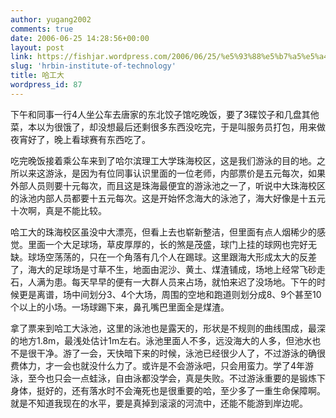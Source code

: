```yaml
---
author: yugang2002
comments: true
date: 2006-06-25 14:28:56+00:00
layout: post
link: https://fishjar.wordpress.com/2006/06/25/%e5%93%88%e5%b7%a5%e5%a4%a7/
slug: 'hrbin-institute-of-technology'
title: 哈工大
wordpress_id: 87
---
```


下午和同事一行4人坐公车去唐家的东北饺子馆吃晚饭，要了3碟饺子和几盘其他菜，本以为很饿了，却没想最后还剩很多东西没吃完，于是叫服务员打包，用来做夜宵好了，晚上看球赛有东西吃了。




吃完晚饭接着乘公车来到了哈尔滨理工大学珠海校区，这是我们游泳的目的地。之所以来这游泳，是因为有位同事认识里面的一位老师，内部票价是五元每次，如果外部人员则要十元每次，而且这是珠海最便宜的游泳池之一了，听说中大珠海校区的泳池内部人员都要十五元每次。这是开始怀念海大的泳池了，海大好像是十五元十次啊，真是不能比较。




哈工大的珠海校区虽没中大漂亮，但看上去也崭新整洁，但里面有点人烟稀少的感觉。里面一个大足球场，草皮厚厚的，长的煞是茂盛，球门上挂的球网也完好无缺。球场空荡荡的，只在一个角落有几个人在踢球。这里跟海大形成太大的反差了，海大的足球场是寸草不生，地面由泥沙、黄土、煤渣铺成，场地上经常飞砂走石，人满为患。每天早早的便有一大群人员来占场，就怕来迟了没场地。下午的时候更是离谱，场中间划分3、4个大场，周围的空地和跑道则划分成8、9个甚至10个以上的小场。一场球踢下来，鼻孔嘴巴里面全是煤渣。





拿了票来到哈工大泳池，这里的泳池也是露天的，形状是不规则的曲线围成，最深的地方1.8m，最浅处估计1m左右。泳池里面人不多，远没海大的人多，但池水也不是很干净。游了一会，天快暗下来的时候，泳池已经很少人了，不过游泳的确很费体力，才一会也就没什么力了。或许是不会游泳吧，只会用蛮力。学了4年游泳，至今也只会一点蛙泳，自由泳都没学会，真是失败。不过游泳重要的是锻炼下身体，挺好的，还有落水时不会淹死也是很重要的哈，至少多了一重生命保障啊。就是不知道我现在的水平，要是真掉到滚滚的河流中，还能不能游到岸边呢。


